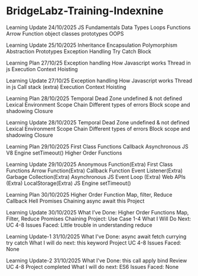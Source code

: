 # BridgeLabz-Training-Indexnine

Learning Update
24/10/2025
JS Fundamentals
Data Types
Loops
Functions
Arrow Function
object classes prototypes 
OOPS

Learning Update 25/10/2025
Inheritance
Encapsulation
Polymorphism
Abstraction
Prototypes
Exception Handling
Try Catch Block


Learning Plan 27/10/25
Exception handling
How Javascript works
Thread in js
Execution Context
Hoisting


Learning Update 27/10/25
Exception handling
How Javascript works
Thread in js
Call stack (extra)
Execution Context
Hoisting

Learning Plan 28/10/2025
Temporal Dead Zone
undefined & not defined
Lexical Environment
Scope Chain
Different types of errors
Block scope and shadowing
Closure

Learning Update 28/10/2025
Temporal Dead Zone
undefined & not defined
Lexical Environment
Scope Chain
Different types of errors
Block scope and shadowing
Closure

Learning Plan 29/10/2025
First Class Functions
Callback
Asynchronous JS
V8 Engine
setTimeout()
Higher Order Functions

Learning Update 29/10/2025
Anonymous Function(Extra)
First Class Functions 
Arrow Function(Extra)
Callback Function
Event Listener(Extra)
Garbage Collection(Extra)
Asynchronous JS
Event Loop (Extra)
Web APIs (Extra)
LocalStorage(Extra)
JS Engine
setTimeout()

Learning Plan 30/10/2025
Higher Order Function 
Map, filter, Reduce
Callback Hell
Promises
Chaining
async await
this
Project

Learning Update 30/10/2025
What I’ve Done:
Higher Order Functions
Map, Filter, Reduce
Promises
Chaining
Project: Use Case 1-4
What I Will Do Next: UC 4-8
Issues Faced: Little trouble in understanding reduce

Learning Update-1  31/10/2025
What I've Done:
async await
fetch
currying
try catch
What I will do next:
this keyword
Project UC 4-8
Issues Faced: None

Learning Update-2  31/10/2025
What I've Done:
this
call apply bind 
Review
UC 4-8
Project completed
What I will do next: ES6
Issues Faced: None